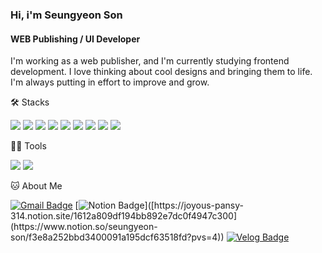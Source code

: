 ### Hi, i'm Seungyeon Son 

#### WEB Publishing / UI Developer
I'm working as a web publisher, and I'm currently studying frontend development.
I love thinking about cool designs and bringing them to life. I'm always putting in effort to improve and grow.



🛠️ Stacks

<img src="https://img.shields.io/badge/javascript-f7df1e?style=flat-square&logo=javascript&logoColor=white"> <img src="https://img.shields.io/badge/html5-e34f26?style=flat-square&logo=html5&logoColor=white"> <img src="https://img.shields.io/badge/css3-1572b6?style=flat-square&logo=css3&logoColor=white"> <img src="https://img.shields.io/badge/react-61dafb?style=flat-square&logo=react&logoColor=white"> <img src="https://img.shields.io/badge/styledcomponents-db7093?style=flat-square&logoColor=white"> <img src="https://img.shields.io/badge/tailwind-06b6d4?style=flat-square&logo=react&logoColor=white"> <img src="https://img.shields.io/badge/shadcnui-000000?style=flat-square&logo=react&logoColor=white"> <img src="https://img.shields.io/badge/typescript-3178c6?style=flat-square&logo=react&logoColor=white"> <img src="https://img.shields.io/badge/sass-cc6699?style=flat-square&logo=react&logoColor=white"> 


💪🏼 Tools 

 <img src="https://img.shields.io/badge/Visual Studio Code-007ACC?style=flat-square&logo=Visual Studio Code&logoColor=white"/> <img src="https://img.shields.io/badge/GitHub-181717?style=flat-square&logo=GitHub&logoColor=white"/> 



🐱 About Me

[![Gmail Badge](https://img.shields.io/badge/Gmail-d14836?style=flat-square&logo=Gmail&logoColor=white&link=mailto:au1gust8@gmail.com)](au1gust8@gmail.com)
  [![Notion Badge](https://img.shields.io/badge/Notion-000000?style=flat-square&logo=Notion&logoColor=white&link=[https://joyous-pansy-314.notion.site/1612a809df194bb892e7dc0f4947c300](https://www.notion.so/seungyeon-son/f3e8a252bbd3400091a195dcf63518fd?pvs=4))]([https://joyous-pansy-314.notion.site/1612a809df194bb892e7dc0f4947c300](https://www.notion.so/seungyeon-son/f3e8a252bbd3400091a195dcf63518fd?pvs=4))
  [![Velog Badge](https://img.shields.io/badge/Velog-20C997?style=flat-square&logo=Velog&logoColor=white&link=[https://velog.io/@sysn)](https://velog.io/@syson)


<!--
**seungyeon-son/seungyeon-son** is a ✨ _special_ ✨ repository because its `README.md` (this file) appears on your GitHub profile.

Here are some ideas to get you started:

- 🔭 I’m currently working on ...
- 🌱 I’m currently learning ...
- 👯 I’m looking to collaborate on ...
- 🤔 I’m looking for help with ...
- 💬 Ask me about ...
- 📫 How to reach me: ...
- 😄 Pronouns: ...
- ⚡ Fun fact: ...
-->
